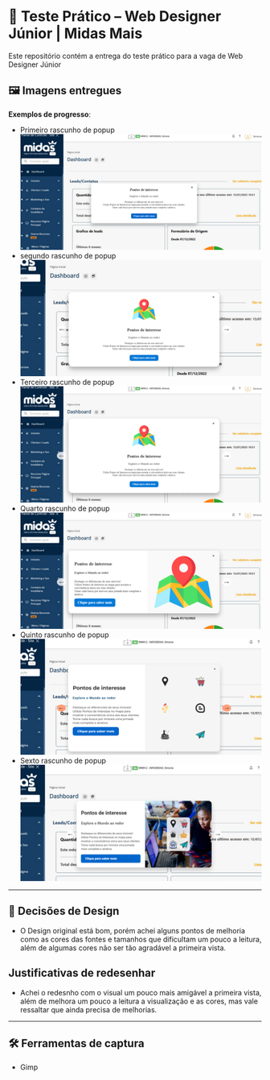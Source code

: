 # 🧪 Teste Prático – Web Designer Júnior | Midas Mais

Este repositório contém a entrega do teste prático para a vaga de Web Designer Júnior


## 🖼️ Imagens entregues

**Exemplos de progresso**:

- Primeiro rascunho de popup
![Progresso: Header inicial](./assets/imagens/primeiro-rascunho-de-proposta-popup.png)
- segundo rascunho de popup
![Progresso: Header inicial](./assets/imagens/rascunho-melhorado-parcial.png)
- Terceiro rascunho de popup
![Progresso: Header inicial](./assets/imagens/rascunho-melhorado-parcial-02.png)
- Quarto rascunho de popup
![Progresso: Header inicial](./assets/imagens/rascunho-melhorado-parcial-03.png)
- Quinto rascunho de popup
![Progresso: Header inicial](./assets/imagens/rascunho-melhorado-parcial-04.png)
- Sexto rascunho de popup
![Progresso: Header inicial](./assets/imagens/rascunho-melhorado-parcial-05.png)


---

## 🎨 Decisões de Design

- O Design original está bom, porém achei alguns pontos de melhoria como as cores das fontes e tamanhos que dificultam um pouco a leitura, além de algumas cores não ser tão agradável a primeira vista.

## Justificativas de redesenhar

- Achei o redesnho com o visual um pouco mais amigável a primeira vista, além de melhora um pouco a leitura a visualização e as cores, mas vale ressaltar que ainda precisa de melhorias.

---

## 🛠️ Ferramentas de captura

- Gimp